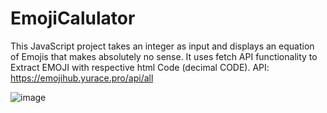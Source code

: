 # EmojiCalulator
This JavaScript project takes an integer as input and displays an equation of Emojis that makes absolutely no sense. It uses fetch API functionality to Extract EMOJI with respective html Code (decimal CODE). 
API: https://emojihub.yurace.pro/api/all

![image](https://github.com/mjahmed1280/EmojiCalulator/assets/93311046/c35bb244-e208-49ef-b1dc-fe0c48775f92)
